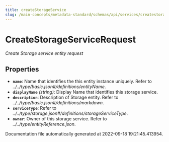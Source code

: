 ```yaml
---
title: createStorageService
slug: /main-concepts/metadata-standard/schemas/api/services/createstorageservice
---
```


# CreateStorageServiceRequest

*Create Storage service entity request*

## Properties

- **`name`**: Name that identifies the this entity instance uniquely. Refer to *../../type/basic.json#/definitions/entityName*.
- **`displayName`** *(string)*: Display Name that identifies this storage service.
- **`description`**: Description of Storage entity. Refer to *../../type/basic.json#/definitions/markdown*.
- **`serviceType`**: Refer to *../../type/storage.json#/definitions/storageServiceType*.
- **`owner`**: Owner of this storage service. Refer to *../../type/entityReference.json*.


Documentation file automatically generated at 2022-09-18 19:21:45.413954.
